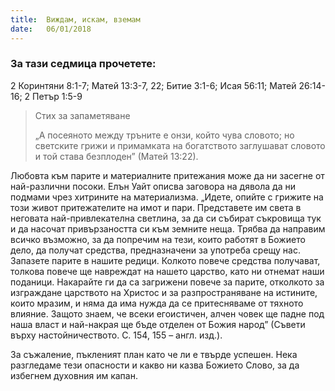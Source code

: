 ```yaml
---
title:  Виждам, искам, вземам
date:   06/01/2018
---
```


### За тази седмица прочетете:
2 Коринтяни 8:1-7; Матей 13:3-7, 22; Битие 3:1-6; Исая 56:11; Матей 26:14-16; 2 Петър 1:5-9 


> <p>Стих за запаметяване</p>
> „А посеяното между тръните е онзи, който чува словото; но светските грижи и примамката на богатството заглушават словото и той става безплоден” (Матей 13:22). 

Любовта към парите и материалните притежания може да ни засегне от най-различни посоки. Елън Уайт описва заговора на дявола да ни подмами чрез хитрините на материализма. „Идете, опийте с грижите на този живот притежателите на имот и пари. Представете им света в неговата най-привлекателна светлина, за да си събират съкровища тук и да насочат привързаността си към земните неща. Трябва да направим всичко възможно, за да попречим на тези, които работят в Божието дело, да получат средства, предназначени за употреба срещу нас. Запазете парите в нашите редици. Колкото повече средства получават, толкова повече ще навреждат на нашето царство, като ни отнемат наши поданици. Накарайте ги да са загрижени повече за парите, отколкото за изграждане царството на Христос и за разпространяване на истините, които мразим, и няма да има нужда да се притесняваме от тяхното влияние. Защото знаем, че всеки егоистичен, алчен човек ще падне под наша власт и най-накрая ще бъде отделен от Божия народ” (Съвети върху настойничеството. С. 154, 155 – англ. изд.).

За съжаление, пъкленият план като че ли е твърде успешен. Нека разгледаме тези опасности и какво ни казва Божието Слово, за да избегнем духовния им капан.